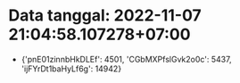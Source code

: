 # Data tanggal: 2022-11-07 21:04:58.107278+07:00

* {'pnE01zinnbHkDLEf': 4501, 'CGbMXPfslGvk2o0c': 5437, 'ijFYrDt1baHyLf6g': 14942}
